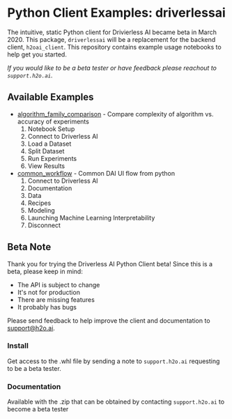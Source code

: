 # Python Client Examples: driverlessai

The intuitive, static Python client for Drivierless AI became beta in March 2020. This package, `driverlessai` will be a replacement for the backend client, `h2oai_client`. This repository contains example usage notebooks to help get you started. 

_If you would like to be a beta tester or have feedback please reachout to `support.h2o.ai`._

## Available Examples 

* [algorithm_family_comparison](https://github.com/h2oai/driverlessai-tutorials/blob/master/dai_python_client/algorithm_family_comparison.ipynb) - Compare complexity of algorithm vs. accuracy of experiments
  1. Notebook Setup
  2. Connect to Driverless AI
  3. Load a Dataset
  4. Split Dataset
  5. Run Experiments
  6. View Results
* [common_workflow](https://github.com/h2oai/driverlessai-tutorials/blob/master/dai_python_client/common_workflow.ipynb) - Common DAI UI flow from python
  1. Connect to Driverless AI
  2. Documentation
  3. Data
  4. Recipes
  5. Modeling
  6. Launching Machine Learning Interpretability
  7. Disconnect

## Beta Note

Thank you for trying the Driverless AI Python Client beta! Since this is a beta, please keep in mind:

- The API is subject to change
- It's not for production
- There are missing features
- It probably has bugs

Please send feedback to help improve the client and documentation to support@h2o.ai.

### Install

Get access to the .whl file by sending a note to `support.h2o.ai` requesting to be a beta tester.

### Documentation

Available with the .zip that can be obtained by contacting `support.h2o.ai` to become a beta tester
